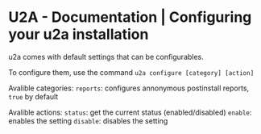 # U2A - Documentation | Configuring your u2a installation

u2a comes with default settings that can be configurables.

To configure them, use the command `u2a configure [category] [action]`

Avalible categories:
`reports`: configures annonymous postinstall reports, `true` by default

Avalible actions: 
`status`: get the current status (enabled/disabled)
`enable`: enables the setting
`disable`: disables the setting
